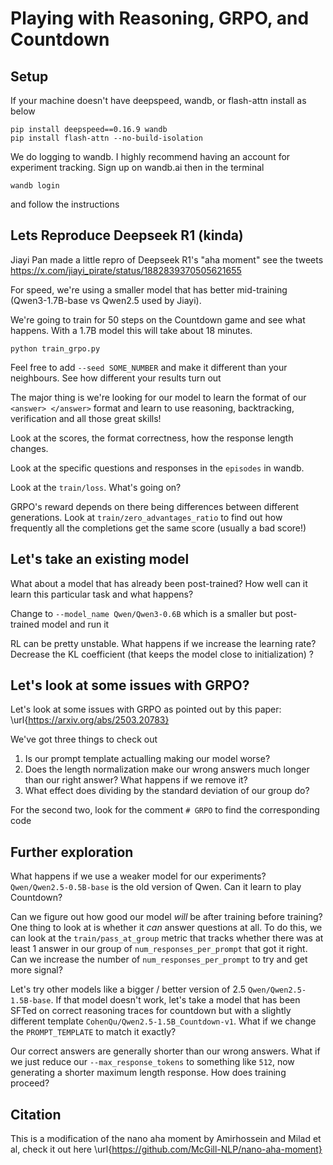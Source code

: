 # Playing with Reasoning, GRPO, and Countdown

## Setup

If your machine doesn't have deepspeed, wandb, or flash-attn install as below
```
pip install deepspeed==0.16.9 wandb
pip install flash-attn --no-build-isolation
```

We do logging to wandb. I highly recommend having an account for experiment tracking. Sign up on wandb.ai then in the terminal

```
wandb login
```

and follow the instructions

## Lets Reproduce Deepseek R1 (kinda) 

Jiayi Pan made a little repro of Deepseek R1's "aha moment" see the tweets https://x.com/jiayi_pirate/status/1882839370505621655

For speed, we're using a smaller model that has better mid-training (Qwen3-1.7B-base vs Qwen2.5 used by Jiayi).

We're going to train for 50 steps on the Countdown game and see what happens. With a 1.7B model this will take about 18 minutes.

```
python train_grpo.py 
```

Feel free to add `--seed SOME_NUMBER` and make it different than your neighbours. See how different your results turn out

The major thing is we're looking for our model to learn the format of our `<answer> </answer>` format and learn to use reasoning, backtracking, verification and all those great skills!

Look at the scores, the format correctness, how the response length changes.

Look at the specific questions and responses in the `episodes` in wandb.

Look at the `train/loss`. What's going on?

GRPO's reward depends on there being differences between different generations. Look at `train/zero_advantages_ratio` to find out how frequently all the completions get the same score (usually a bad score!)

## Let's take an existing model

What about a model that has already been post-trained? How well can it learn this particular task and what happens?

Change to `--model_name Qwen/Qwen3-0.6B` which is a smaller but post-trained model and run it

RL can be pretty unstable. What happens if we increase the learning rate? Decrease the KL coefficient (that keeps the model close to initialization) ?

## Let's look at some issues with GRPO?

Let's look at some issues with GRPO as pointed out by this paper: \url{https://arxiv.org/abs/2503.20783}

We've got three things to check out
1. Is our prompt template actualling making our model worse?
2. Does the length normalization make our wrong answers much longer than our right answer? What happens if we remove it?
3. What effect does dividing by the standard deviation of our group do?

For the second two, look for the comment `# GRPO` to find the corresponding code

## Further exploration

What happens if we use a weaker model for our experiments? `Qwen/Qwen2.5-0.5B-base` is the old version of Qwen. Can it learn to play Countdown?

Can we figure out how good our model *will* be after training before training? One thing to look at is whether it *can* answer questions at all.
To do this, we can look at the `train/pass_at_group` metric that tracks whether there was at least 1 answer in our group of `num_responses_per_prompt` that got it right. Can we increase the number of `num_responses_per_prompt` to try and get more signal?

Let's try other models like a bigger / better version of 2.5 `Qwen/Qwen2.5-1.5B-base`. If that model doesn't work, let's take a model that has been SFTed on correct reasoning traces for countdown but with a slightly different template `CohenQu/Qwen2.5-1.5B_Countdown-v1`. What if we change the `PROMPT_TEMPLATE` to match it exactly?

Our correct answers are generally shorter than our wrong answers. What if we just reduce our `--max_response_tokens` to something like `512`, now generating a shorter maximum length response. How does training proceed?

## Citation

This is a modification of the nano aha moment by Amirhossein and Milad et al, check it out here \url{https://github.com/McGill-NLP/nano-aha-moment}
